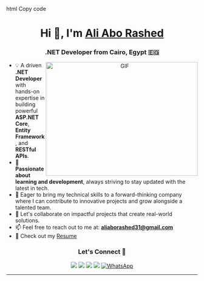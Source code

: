 
html
Copy code
<h1 align="center">Hi 👋, I'm <a href="https://github.com/AliAboRashed11" target="blank">Ali Abo Rashed</a></h1>
<h3 align="center">.NET Developer from Cairo, Egypt 🇪🇬</h3>

<a target="_blank" align="center">
  <img align="right" top="500" height="300" width="400" alt="GIF" src="https://media.giphy.com/media/SWoSkN6DxTszqIKEqv/giphy.gif">
</a>

- 💡 A driven **.NET Developer** with hands-on expertise in building powerful **ASP.NET Core**, **Entity Framework**, and **RESTful APIs**.
- 🌱 **Passionate about learning and development**, always striving to stay updated with the latest in tech.
- 🚀 Eager to bring my technical skills to a forward-thinking company where I can contribute to innovative projects and grow alongside a talented team.
- 🤝 Let's collaborate on impactful projects that create real-world solutions.
- 📫 Feel free to reach out to me at: **aliaborashed31@gmail.com**
- 📄 Check out my <a href="https://drive.google.com/file/d/1OM9zmbn8RW724ncLoUzLZIVhK0oTIo4Q/view?usp=drive_link" target="blank">Resume</a>

<h3 align="center">Let's Connect 🤝</h3>
<p align="center">
  <a href="https://www.linkedin.com/in/ali-abo-rashed/" target="_blank"><img src="https://img.icons8.com/doodle/40/000000/linkedin--v2.png"></a>
  <a href="https://github.com/AliAboRashed11" target="_blank"><img src="https://img.icons8.com/doodle/40/000000/github--v1.png"></a>
  <a href="https://stackoverflow.com/users/29149969/ali-abo-rashed" target="_blank"><img src="https://img.icons8.com/external-tal-revivo-color-tal-revivo/40/000000/external-stack-overflow-is-a-question-and-answer-site-for-professional-logo-color-tal-revivo.png"></a>
  <a href="https://www.facebook.com/ali.aborashed.96?mibextid=ZbWKwL" target="_blank"><img src="https://img.icons8.com/doodle/40/000000/facebook-new.png"></a>
  <a href="https://wa.me/01202662188" target="_blank">
  <img src="https://img.icons8.com/ios/50/000000/whatsapp.png" alt="WhatsApp">
</a>
</p>
<!-- BLOG-POST-LIST:START -->


<!-- BLOG-POST-LIST:END -->

---
  


<!---
AliAboRashed11/AliAboRashed11 is a ✨ special ✨ repository because its `README.md` (this file) appears on your GitHub profile.
You can click the Preview link to take a look at your changes.
--->

